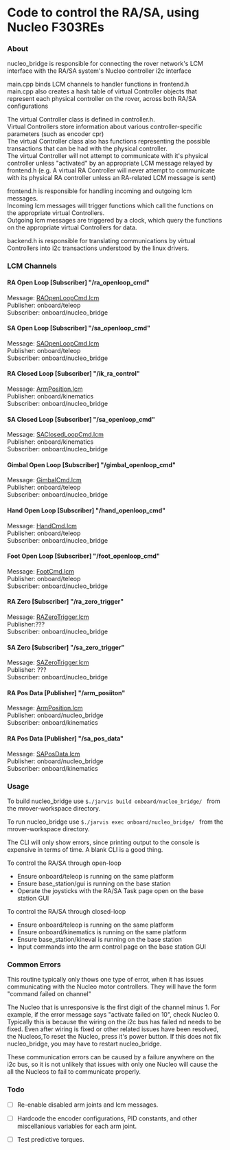 Code to control the RA/SA, using Nucleo F303REs
===============================================
### About

nucleo_bridge is responsible for connecting the rover network's LCM interface with the RA/SA system's Nucleo controller i2c interface

main.cpp binds LCM channels to handler functions in frontend.h \
main.cpp also creates a hash table of virtual Controller objects that represent each physical controller on the rover, across both RA/SA configurations

The virtual Controller class is defined in controller.h.\
Virtual Controllers store information about various controller-specific parameters (such as encoder cpr)\
The virtual Controller class also has functions representing the possible transactions that can be had with the physical controller. \
The virtual Controller will not attempt to communicate with it's physical controller unless "activated" by an appropriate LCM message relayed by frontend.h
(e.g. A virtual RA Controller will never attempt to communicate with its physical RA controller unless an RA-related LCM message is sent)

frontend.h is responsible for handling incoming and outgoing lcm messages. \
Incoming lcm messages will trigger functions which call the functions on the appropriate virtual Controllers. \
Outgoing lcm messages are triggered by a clock, which query the functions on the appropriate virtual Controllers for data.

backend.h is responsible for translating communications by virtual Controllers into i2c transactions understood by the linux drivers.

### LCM Channels
#### RA Open Loop \[Subscriber\] "/ra_openloop_cmd"
Message: [RAOpenLoopCmd.lcm](https://github.com/umrover/mrover-workspace/blob/master/rover_msgs/RAOpenLoopCmd.lcm) \
Publisher: onboard/teleop \
Subscriber: onboard/nucleo_bridge

#### SA Open Loop \[Subscriber\] "/sa_openloop_cmd"
Message: [SAOpenLoopCmd.lcm](https://github.com/umrover/mrover-workspace/blob/master/rover_msgs/SAOpenLoopCmd.lcm) \
Publisher: onboard/teleop \
Subscriber: onboard/nucleo_bridge

#### RA Closed Loop \[Subscriber\] "/ik_ra_control"
Message: [ArmPosition.lcm](https://github.com/umrover/mrover-workspace/blob/master/rover_msgs/ArmPosition.lcm) \
Publisher: onboard/kinematics \
Subscriber: onboard/nucleo_bridge

#### SA Closed Loop \[Subscriber\] "/sa_openloop_cmd"
Message: [SAClosedLoopCmd.lcm](https://github.com/umrover/mrover-workspace/blob/master/rover_msgs/SAClosedLoopCmd.lcm) \
Publisher: onboard/kinematics \
Subscriber: onboard/nucleo_bridge

#### Gimbal Open Loop \[Subscriber\] "/gimbal_openloop_cmd"
Message: [GimbalCmd.lcm](https://github.com/umrover/mrover-workspace/blob/master/rover_msgs/GimbalCmd.lcm) \
Publisher: onboard/teleop \
Subscriber: onboard/nucleo_bridge

#### Hand Open Loop \[Subscriber\] "/hand_openloop_cmd"
Message: [HandCmd.lcm](https://github.com/umrover/mrover-workspace/blob/master/rover_msgs/HandCmd.lcm) \
Publisher: onboard/teleop \
Subscriber: onboard/nucleo_bridge

#### Foot Open Loop \[Subscriber\] "/foot_openloop_cmd"
Message: [FootCmd.lcm](https://github.com/umrover/mrover-workspace/blob/master/rover_msgs/FootCmd.lcm) \
Publisher: onboard/teleop \
Subscriber: onboard/nucleo_bridge

#### RA Zero \[Subscriber\] "/ra_zero_trigger"
Message: [RAZeroTrigger.lcm](https://github.com/umrover/mrover-workspace/blob/master/rover_msgs/RAZeroTrigger.lcm) \
Publisher:??? \
Subscriber: onboard/nucleo_bridge

#### SA Zero \[Subscriber\] "/sa_zero_trigger"
Message: [SAZeroTrigger.lcm](https://github.com/umrover/mrover-workspace/blob/master/rover_msgs/SAZeroTrigger.lcm) \
Publisher: ??? \
Subscriber: onboard/nucleo_bridge 

#### RA Pos Data \[Publisher\] "/arm_posiiton"
Message: [ArmPosition.lcm](https://github.com/umrover/mrover-workspace/blob/master/rover_msgs/ArmPosition.lcm) \
Publisher: onboard/nucleo_bridge \
Subscriber: onboard/kinematics

#### RA Pos Data \[Publisher\] "/sa_pos_data"
Message: [SAPosData.lcm](https://github.com/umrover/mrover-workspace/blob/master/rover_msgs/SAPosData.lcm) \
Publisher: onboard/nucleo_bridge \
Subscriber: onboard/kinematics

### Usage

To build nucleo_bridge use `$./jarvis build onboard/nucleo_bridge/ ` from the mrover-workspace directory.

To run nucleo_bridge use `$./jarvis exec onboard/nucleo_bridge/ `
from the mrover-workspace directory.

The CLI will only show errors, since printing output to the console is expensive in terms of time. A blank CLI is a good thing.

To control the RA/SA through open-loop
* Ensure onboard/teleop is running on the same platform
* Ensure base_station/gui is running on the base station
* Operate the joysticks with the RA/SA Task page open on the base station GUI

To control the RA/SA through closed-loop
* Ensure onboard/teleop is running on the same platform
* Ensure onboard/kinematics is running on the same platform
* Ensure base_station/kineval is running on the base station
* Input commands into the arm control page on the base station GUI

### Common Errors

This routine typically only thows one type of error, when it has issues communicating with the Nucleo motor controllers. They will have the form "command failed on channel"

The Nucleo that is unresponsive is the first digit of the channel minus 1. For example, if the error message says "activate failed on 10", check Nucleo 0. Typically this is because the wiring on the i2c bus has failed nd needs to be fixed. Even after wiring is fixed or other related issues have been resolved, the Nucleos,To reset the Nucleo, press it's power button. If this does not fix nucleo_bridge, you may have to restart nucleo_bridge.

These communication errors can be caused by a failure anywhere on the i2c bus, so it is not unlikely that issues with only one Nucleo will cause the all the Nucleos to fail to communicate properly. 

### Todo

- [ ] Re-enable disabled arm joints and lcm messages.
- [ ] Hardcode the encoder configurations, PID constants, and other miscellanious variables for each arm joint.
- [ ] Test predictive torques.


